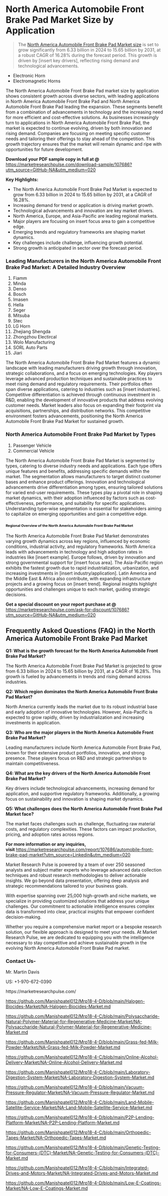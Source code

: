 <h1>North America Automobile Front Brake Pad Market&nbsp;Size by Application</h1><blockquote><p>The <a href="https://marketresearchpulse.com/download-sample/107686?utm_source=GitHub-NA&amp;utm_medium=020">North America Automobile Front Brake Pad Market size</a> is set to grow significantly from 6.33 billion in 2024 to 15.65 billion by 2031, at a robust CAGR of 16.28% during the forecast period. This growth is driven by [insert key drivers], reflecting rising demand and technological advancements.</p></blockquote><ul><li>Electronic Horn<li> Electromagnetic Horns</li></ul><p>The North America Automobile Front Brake Pad market size by application shows consistent growth across diverse sectors, with leading applications in North America Automobile Front Brake Pad and North America Automobile Front Brake Pad leading the expansion. These segments benefit from a combination of advancements in technology and the increasing need for more efficient and cost-effective solutions. As businesses increasingly turn to applications in North America Automobile Front Brake Pad, the market is expected to continue evolving, driven by both innovation and rising demand. Companies are focusing on meeting specific customer needs and tailoring their offerings to stay ahead of the competition. This growth trajectory ensures that the market will remain dynamic and ripe with opportunities for future development.</p><p><strong>Download your PDF sample copy in full at @ </strong><a href="https://marketresearchpulse.com/download-sample/107686?utm_source=GitHub-NA&amp;utm_medium=020">https://marketresearchpulse.com/download-sample/107686?utm_source=GitHub-NA&amp;utm_medium=020</a></p><p><strong>Key Highlights: </strong></p><ul><li>The North America Automobile Front Brake Pad Market is expected to grow from 6.33 billion in 2024 to 15.65 billion by 2031, at a CAGR of 16.28%.</li><li>Increasing demand for trend or application is driving market growth.</li><li>Technological advancements and innovation are key market drivers.</li><li>North America, Europe, and Asia-Pacific are leading regional markets.</li><li>Major players are focusing on insert focus area to gain a competitive edge.</li><li>Emerging trends and regulatory frameworks are shaping market dynamics.</li><li>Key challenges include challenge, influencing growth potential.</li><li>Strong growth is anticipated in sector over the forecast period.</li></ul><h3>Leading Manufacturers in the North America Automobile Front Brake Pad Market: A Detailed Industry Overview</h3><ol><li>Fiamm</li><li>Minda</li><li>Denso</li><li>Bosch</li><li>Imasen</li><li>Hella</li><li>Seger</li><li>Mitsuba</li><li>Stec</li><li>LG Horn</li><li>Zhejiang Shengda</li><li>Zhongzhou Electircal</li><li>Wolo Manufacturing</li><li>SORL Auto Parts</li><li>Jiari</li></ol><div class="flex max-w-full flex-col flex-grow"><div class="min-h-8 text-message flex w-full flex-col items-end gap-2 whitespace-normal break-words [.text-message+&amp;]:mt-5" dir="auto" data-message-author-role="assistant" data-message-id="fd8432e4-4910-450d-b182-61b7bfb0a01f" data-message-model-slug="gpt-4o"><div class="flex w-full flex-col gap-1 empty:hidden first:pt-[3px]"><div class="markdown prose w-full break-words dark:prose-invert light"><p>The North America Automobile Front Brake Pad Market features a dynamic landscape with leading manufacturers driving growth through innovation, strategic collaborations, and a focus on emerging technologies. Key players leverage advanced production techniques and sustainable practices to meet rising demand and regulatory requirements. Their portfolios often span diverse applications, catering to industries such as [insert industries]. Competitive differentiation is achieved through continuous investment in R&amp;D, enabling the development of innovative products that address evolving customer needs. Market leaders also focus on expanding their footprint via acquisitions, partnerships, and distribution networks. This competitive environment fosters advancements, positioning the North America Automobile Front Brake Pad Market for sustained growth.</p></div></div></div></div><h3>North America Automobile Front Brake Pad Market by Types</h3><ol><li>Passenger Vehicle<li> Commercial Vehicle</li></ol><div class="flex max-w-full flex-col flex-grow"><div class="min-h-8 text-message flex w-full flex-col items-end gap-2 whitespace-normal break-words [.text-message+&amp;]:mt-5" dir="auto" data-message-author-role="assistant" data-message-id="084470be-0bb7-4664-bddf-5156b4f41249" data-message-model-slug="gpt-4o-mini"><div class="flex w-full flex-col gap-1 empty:hidden first:pt-[3px]"><div class="markdown prose w-full break-words dark:prose-invert light"><p>The North America Automobile Front Brake Pad Market is segmented by types, catering to diverse industry needs and applications. Each type offers unique features and benefits, addressing specific demands within the market. The segmentation allows manufacturers to target distinct customer bases and enhance product offerings. Innovation and technological advancements drive differentiation among types, ensuring tailored solutions for varied end-user requirements. These types play a pivotal role in shaping market dynamics, with their adoption influenced by factors such as cost-effectiveness, performance, and suitability for specific applications. Understanding type-wise segmentation is essential for stakeholders aiming to capitalize on emerging opportunities and gain a competitive edge.</p></div></div></div></div><h3><span style="font-size: 11px;">Regional Overview of the North America Automobile Front Brake Pad Market</span></h3><div class="flex max-w-full flex-col flex-grow"><div class="min-h-8 text-message flex w-full flex-col items-end gap-2 whitespace-normal break-words [.text-message+&amp;]:mt-5" dir="auto" data-message-author-role="assistant" data-message-id="e9038762-ce64-4e30-91c9-9bd413514231" data-message-model-slug="gpt-4o-mini"><div class="flex w-full flex-col gap-1 empty:hidden first:pt-[3px]"><div class="markdown prose w-full break-words dark:prose-invert light"><p>The North America Automobile Front Brake Pad Market demonstrates varying growth dynamics across key regions, influenced by economic conditions, industrial activity, and regulatory frameworks. North America leads with advancements in technology and high adoption rates in industries like [insert example]. Europe follows, driven by innovation and strong governmental support for [insert focus area]. The Asia-Pacific region exhibits the fastest growth due to rapid industrialization, urbanization, and increasing investments in [insert industry/application]. Latin America and the Middle East &amp; Africa also contribute, with expanding infrastructure projects and a growing focus on [insert trend]. Regional insights highlight opportunities and challenges unique to each market, guiding strategic decisions.</p></div></div></div></div><p><strong>Get a special discount on your report purchase at @ </strong><a href="https://marketresearchpulse.com/ask-for-discount/107686?utm_source=GitHub-NA&amp;utm_medium=020">https://marketresearchpulse.com/ask-for-discount/107686?utm_source=GitHub-NA&amp;utm_medium=020</a></p><h2>Frequently Asked Questions (FAQ) in the North America Automobile Front Brake Pad Market</h2><p><strong>Q1: What is the growth forecast for the North America Automobile Front Brake Pad Market?</strong></p><p>The North America Automobile Front Brake Pad Market is projected to grow from 6.33 billion in 2024 to 15.65 billion by 2031, at a CAGR of 16.28%. This growth is fueled by advancements in trends and rising demand across industries.</p><p><strong>Q2: Which region dominates the North America Automobile Front Brake Pad Market?</strong></p><p>North America currently leads the market due to its robust industrial base and early adoption of innovative technologies. However, Asia-Pacific is expected to grow rapidly, driven by industrialization and increasing investments in application.</p><p><strong>Q3: Who are the major players in the North America Automobile Front Brake Pad Market?</strong></p><p>Leading manufacturers include North America Automobile Front Brake Pad, known for their extensive product portfolios, innovation, and strong presence. These players focus on R&amp;D and strategic partnerships to maintain competitiveness.</p><p><strong>Q4: What are the key drivers of the North America Automobile Front Brake Pad Market?</strong></p><p>Key drivers include technological advancements, increasing demand for application, and supportive regulatory frameworks. Additionally, a growing focus on sustainability and innovation is shaping market dynamics.</p><p><strong>Q5: What challenges does the North America Automobile Front Brake Pad Market face?</strong></p><p>The market faces challenges such as challenge, fluctuating raw material costs, and regulatory complexities. These factors can impact production, pricing, and adoption rates across regions.</p><p><strong>For more information or any inquiries, visit&nbsp;</strong><a href="https://marketresearchpulse.com/report/107686/automobile-front-brake-pad-market?utm_source=Linkedin&utm_medium=020">https://marketresearchpulse.com/report/107686/automobile-front-brake-pad-market?utm_source=Linkedin&utm_medium=020</a></p><p>Market Research Pulse is powered by a team of over 250 seasoned analysts and subject matter experts who leverage advanced data collection techniques and robust research methodologies to deliver actionable insights. We go beyond data presentation, offering deep analysis and strategic recommendations tailored to your business goals.</p><p>With expertise spanning over 25,000 high-growth and niche markets, we specialize in providing customized solutions that address your unique challenges. Our commitment to actionable intelligence ensures complex data is transformed into clear, practical insights that empower confident decision-making.</p><p>Whether you require a comprehensive market report or a bespoke research solution, our flexible approach is designed to meet your needs. At Market Research Pulse, we are dedicated to equipping you with the intelligence necessary to stay competitive and achieve sustainable growth in the evolving North America Automobile Front Brake Pad market.</p><h3><strong>Contact Us-</strong></h3><p>Mr. Martin Davis</p><p>US: +1-970-672-0390</p><p>https://marketresearchpulse.com/</p><p><a href="https://github.com/Manishpatel012/Mrp18-4-D/blob/main/Halogen-Biocides-Market/NA-Halogen-Biocides-Market.md">https://github.com/Manishpatel012/Mrp18-4-D/blob/main/Halogen-Biocides-Market/NA-Halogen-Biocides-Market.md</a></p><p><a href="https://github.com/Manishpatel012/Mrp18-4-C/blob/main/Polysaccharide-Natural-Polymer-Material-for-Regenerative-Medicine-Market/NA-Polysaccharide-Natural-Polymer-Material-for-Regenerative-Medicine-Market.md">https://github.com/Manishpatel012/Mrp18-4-C/blob/main/Polysaccharide-Natural-Polymer-Material-for-Regenerative-Medicine-Market/NA-Polysaccharide-Natural-Polymer-Material-for-Regenerative-Medicine-Market.md</a></p><p><a href="https://github.com/Manishpatel012/Mrp18-4-D/blob/main/Grass-fed-Milk-Powder-Market/NA-Grass-fed-Milk-Powder-Market.md">https://github.com/Manishpatel012/Mrp18-4-D/blob/main/Grass-fed-Milk-Powder-Market/NA-Grass-fed-Milk-Powder-Market.md</a></p><p><a href="https://github.com/Manishpatel012/Mrp18-4-C/blob/main/Online-Alcohol-Delivery-Market/NA-Online-Alcohol-Delivery-Market.md">https://github.com/Manishpatel012/Mrp18-4-C/blob/main/Online-Alcohol-Delivery-Market/NA-Online-Alcohol-Delivery-Market.md</a></p><p><a href="https://github.com/Manishpatel012/Mrp18-4-C/blob/main/Laboratory-Digestion-System-Market/NA-Laboratory-Digestion-System-Market.md">https://github.com/Manishpatel012/Mrp18-4-C/blob/main/Laboratory-Digestion-System-Market/NA-Laboratory-Digestion-System-Market.md</a></p><p><a href="https://github.com/Manishpatel012/Mrp18-4-D/blob/main/Vacuum-Pressure-Regulator-Market/NA-Vacuum-Pressure-Regulator-Market.md">https://github.com/Manishpatel012/Mrp18-4-D/blob/main/Vacuum-Pressure-Regulator-Market/NA-Vacuum-Pressure-Regulator-Market.md</a></p><p><a href="https://github.com/Manishpatel012/Mrp18-4-C/blob/main/Land-Mobile-Satellite-Service-Market/NA-Land-Mobile-Satellite-Service-Market.md">https://github.com/Manishpatel012/Mrp18-4-C/blob/main/Land-Mobile-Satellite-Service-Market/NA-Land-Mobile-Satellite-Service-Market.md</a></p><p><a href="https://github.com/Manishpatel012/Mrp18-4-D/blob/main/P2P-Lending-Platform-Market/NA-P2P-Lending-Platform-Market.md">https://github.com/Manishpatel012/Mrp18-4-D/blob/main/P2P-Lending-Platform-Market/NA-P2P-Lending-Platform-Market.md</a></p><p><a href="https://github.com/Manishpatel012/Mrp18-4-C/blob/main/Orthopedic-Tapes-Market/NA-Orthopedic-Tapes-Market.md">https://github.com/Manishpatel012/Mrp18-4-C/blob/main/Orthopedic-Tapes-Market/NA-Orthopedic-Tapes-Market.md</a></p><p><a href="https://github.com/Manishpatel012/Mrp18-4-D/blob/main/Genetic-Testing-for-Consumers-(DTC)-Market/NA-Genetic-Testing-for-Consumers-(DTC)-Market.md">https://github.com/Manishpatel012/Mrp18-4-D/blob/main/Genetic-Testing-for-Consumers-(DTC)-Market/NA-Genetic-Testing-for-Consumers-(DTC)-Market.md</a></p><p><a href="https://github.com/Manishpatel012/Mrp18-4-C/blob/main/Integrated-Drives-and-Motors-Market/NA-Integrated-Drives-and-Motors-Market.md">https://github.com/Manishpatel012/Mrp18-4-C/blob/main/Integrated-Drives-and-Motors-Market/NA-Integrated-Drives-and-Motors-Market.md</a></p><p><a href="https://github.com/Manishpatel012/Mrp18-4-D/blob/main/Low-E-Coatings-Market/NA-Low-E-Coatings-Market.md">https://github.com/Manishpatel012/Mrp18-4-D/blob/main/Low-E-Coatings-Market/NA-Low-E-Coatings-Market.md</a></p>
